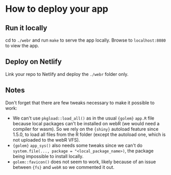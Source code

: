 # How to deploy your app

## Run it locally

cd to `./webr` and run `make` to serve the app locally.
Browse to `localhost:8080` to view the app.

## Deploy on Netlify

Link your repo to Netlify and deploy the `./webr` folder only.

## Notes

Don't forget that there are few tweaks necessary to make it possible to work:

- We can't use `pkgload::load_all()` as in the usual `{golem}`
`app.R` file because local packages can't be installed on webR (we would need
a compiler for wasm). So we rely on the `{shiny}` autoload feature since 1.5.0, to load all files from the R folder (except the autoload one, which is not uploaded to the webR VFS).
- `{golem}` `app_sys()` also needs some tweaks since we can't do `system.file(..., package = "<local_package_name>)`, the package being
impossible to install locally.
- `golem::favicon()` does not seem to work, likely because of an issue
between `{fs}` and `webR` so we commented it out. 
